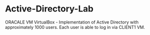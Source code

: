 # Active-Directory-Lab
 ORACALE VM VirtualBox - Implementation of Active Directory with approximately 1000 users. Each user is able to log in via CLIENT1 VM. 
